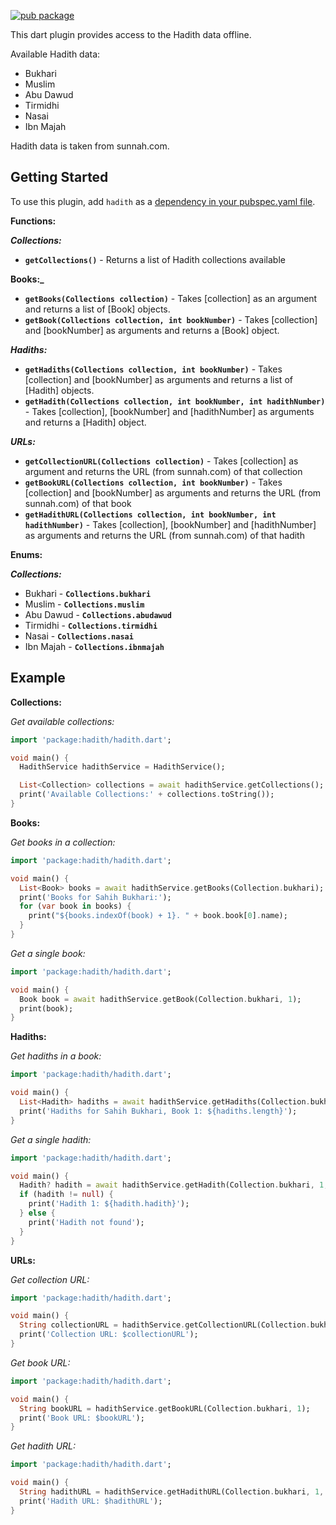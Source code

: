 [![pub package](https://img.shields.io/pub/v/hadith.svg)](https://pub.dev/packages/hadith)

This dart plugin provides access to the Hadith data offline.

Available Hadith data:

- Bukhari
- Muslim
- Abu Dawud
- Tirmidhi
- Nasai
- Ibn Majah

Hadith data is taken from sunnah.com.

## Getting Started

To use this plugin, add `hadith` as a [dependency in your pubspec.yaml file](https://flutter.io/platform-plugins/).

**Functions:**

**_Collections:_**

- **`getCollections()`** - Returns a list of Hadith collections available

**Books:\_**

- **`getBooks(Collections collection)`** - Takes [collection] as an argument and returns a list of [Book] objects.
- **`getBook(Collections collection, int bookNumber)`** - Takes [collection] and [bookNumber] as arguments and returns a [Book] object.

**_Hadiths:_**

- **`getHadiths(Collections collection, int bookNumber)`** - Takes [collection] and [bookNumber] as arguments and returns a list of [Hadith] objects.
- **`getHadith(Collections collection, int bookNumber, int hadithNumber)`** - Takes [collection], [bookNumber] and [hadithNumber] as arguments and returns a [Hadith] object.

**_URLs:_**

- **`getCollectionURL(Collections collection)`** - Takes [collection] as argument and returns the URL (from sunnah.com) of that collection
- **`getBookURL(Collections collection, int bookNumber)`** - Takes [collection] and [bookNumber] as arguments and returns the URL (from sunnah.com) of that book
- **`getHadithURL(Collections collection, int bookNumber, int hadithNumber)`** - Takes [collection], [bookNumber] and [hadithNumber] as arguments and returns the URL (from sunnah.com) of that hadith

**Enums:**

**_Collections:_**

- Bukhari - **`Collections.bukhari`**
- Muslim - **`Collections.muslim`**
- Abu Dawud - **`Collections.abudawud`**
- Tirmidhi - **`Collections.tirmidhi`**
- Nasai - **`Collections.nasai`**
- Ibn Majah - **`Collections.ibnmajah`**

## Example

**Collections:**

_Get available collections:_

```dart
import 'package:hadith/hadith.dart';

void main() {
  HadithService hadithService = HadithService();

  List<Collection> collections = await hadithService.getCollections();
  print('Available Collections:' + collections.toString());
}
```

**Books:**

_Get books in a collection:_

```dart
import 'package:hadith/hadith.dart';

void main() {
  List<Book> books = await hadithService.getBooks(Collection.bukhari);
  print('Books for Sahih Bukhari:');
  for (var book in books) {
    print("${books.indexOf(book) + 1}. " + book.book[0].name);
  }
}
```

_Get a single book:_

```dart
import 'package:hadith/hadith.dart';

void main() {
  Book book = await hadithService.getBook(Collection.bukhari, 1);
  print(book);
}
```

**Hadiths:**

_Get hadiths in a book:_

```dart
import 'package:hadith/hadith.dart';

void main() {
  List<Hadith> hadiths = await hadithService.getHadiths(Collection.bukhari, 1);
  print('Hadiths for Sahih Bukhari, Book 1: ${hadiths.length}');
}
```

_Get a single hadith:_

```dart
import 'package:hadith/hadith.dart';

void main() {
  Hadith? hadith = await hadithService.getHadith(Collection.bukhari, 1, 1);
  if (hadith != null) {
    print('Hadith 1: ${hadith.hadith}');
  } else {
    print('Hadith not found');
  }
}
```

**URLs:**

_Get collection URL:_

```dart
import 'package:hadith/hadith.dart';

void main() {
  String collectionURL = hadithService.getCollectionURL(Collection.bukhari);
  print('Collection URL: $collectionURL');
}
```

_Get book URL:_

```dart
import 'package:hadith/hadith.dart';

void main() {
  String bookURL = hadithService.getBookURL(Collection.bukhari, 1);
  print('Book URL: $bookURL');
}
```

_Get hadith URL:_

```dart
import 'package:hadith/hadith.dart';

void main() {
  String hadithURL = hadithService.getHadithURL(Collection.bukhari, 1, 1);
  print('Hadith URL: $hadithURL');
}
```
